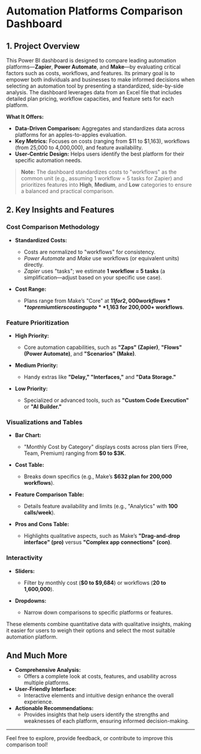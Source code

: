 # Automation Platforms Comparison Dashboard

## 1. Project Overview

This Power BI dashboard is designed to compare leading automation platforms—**Zapier**, **Power Automate**, and **Make**—by evaluating critical factors such as costs, workflows, and features. Its primary goal is to empower both individuals and businesses to make informed decisions when selecting an automation tool by presenting a standardized, side-by-side analysis. The dashboard leverages data from an Excel file that includes detailed plan pricing, workflow capacities, and feature sets for each platform.

**What It Offers:**
- **Data-Driven Comparison:** Aggregates and standardizes data across platforms for an apples-to-apples evaluation.
- **Key Metrics:** Focuses on costs (ranging from $11 to $1,163), workflows (from 25,000 to 4,000,000), and feature availability.
- **User-Centric Design:** Helps users identify the best platform for their specific automation needs.

> **Note:** The dashboard standardizes costs to "workflows" as the common unit (e.g., assuming 1 workflow = 5 tasks for Zapier) and prioritizes features into **High**, **Medium**, and **Low** categories to ensure a balanced and practical comparison.

## 2. Key Insights and Features

### Cost Comparison Methodology
- **Standardized Costs:**  
  - Costs are normalized to "workflows" for consistency.
  - *Power Automate* and *Make* use workflows (or equivalent units) directly.
  - *Zapier* uses "tasks"; we estimate **1 workflow = 5 tasks** (a simplification—adjust based on your specific use case).

- **Cost Range:**  
  - Plans range from Make’s "Core" at **$11 for 2,000 workflows** to premium tiers costing up to **$1,163 for 200,000+ workflows**.

### Feature Prioritization
- **High Priority:**  
  - Core automation capabilities, such as **"Zaps" (Zapier)**, **"Flows" (Power Automate)**, and **"Scenarios" (Make)**.
  
- **Medium Priority:**  
  - Handy extras like **"Delay," "Interfaces,"** and **"Data Storage."**
  
- **Low Priority:**  
  - Specialized or advanced tools, such as **"Custom Code Execution"** or **"AI Builder."**

### Visualizations and Tables
- **Bar Chart:**  
  - "Monthly Cost by Category" displays costs across plan tiers (Free, Team, Premium) ranging from **$0 to $3K**.
  
- **Cost Table:**  
  - Breaks down specifics (e.g., Make’s **$632 plan for 200,000 workflows**).
  
- **Feature Comparison Table:**  
  - Details feature availability and limits (e.g., "Analytics" with **100 calls/week**).
  
- **Pros and Cons Table:**  
  - Highlights qualitative aspects, such as Make’s **"Drag-and-drop interface" (pro)** versus **"Complex app connections" (con)**.

### Interactivity
- **Sliders:**  
  - Filter by monthly cost (**$0 to $9,684**) or workflows (**20 to 1,600,000**).
  
- **Dropdowns:**  
  - Narrow down comparisons to specific platforms or features.

These elements combine quantitative data with qualitative insights, making it easier for users to weigh their options and select the most suitable automation platform.

## And Much More
- **Comprehensive Analysis:**  
  - Offers a complete look at costs, features, and usability across multiple platforms.
- **User-Friendly Interface:**  
  - Interactive elements and intuitive design enhance the overall experience.
- **Actionable Recommendations:**  
  - Provides insights that help users identify the strengths and weaknesses of each platform, ensuring informed decision-making.

---

Feel free to explore, provide feedback, or contribute to improve this comparison tool!
